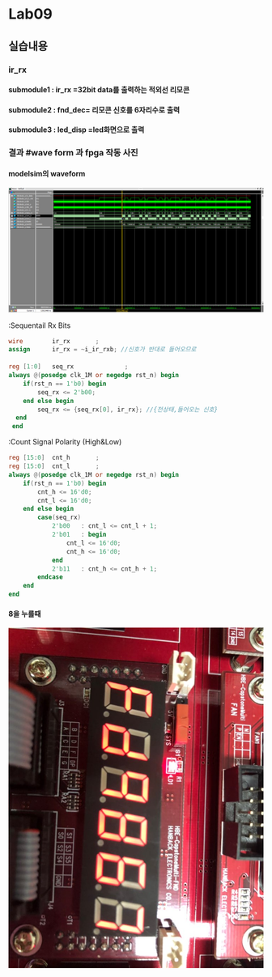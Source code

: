 # Lab09

## 실습내용 
### **ir_rx**

#### **submodule1**  : ir_rx =32bit data를 출력하는  적외선 리모콘 

#### **submodule2** : fnd_dec= 리모콘 신호를 6자리수로 출력 

#### **submodule3** : led_disp =led화면으로 출력 

### 결과   #**wave form 과 fpga 작동 사진**

#### modelsim의 waveform
![](https://github.com/1813252/LOGICDESIGN/blob/master/practice09/practice10_wave.png)

:Sequentail Rx Bits
```verilog 
wire		ir_rx		;
assign		ir_rx = ~i_ir_rxb; //신호가 반대로 들어오므로 

reg	[1:0]	seq_rx				;
always @(posedge clk_1M or negedge rst_n) begin
	if(rst_n == 1'b0) begin
		seq_rx <= 2'b00;
	end else begin
		seq_rx <= {seq_rx[0], ir_rx}; //{전상태,들어오는 신호}
  end
 end
```
:Count Signal Polarity (High&Low)

```verilog
reg	[15:0]	cnt_h		;
reg	[15:0]	cnt_l		;
always @(posedge clk_1M or negedge rst_n) begin
	if(rst_n == 1'b0) begin
		cnt_h <= 16'd0;
		cnt_l <= 16'd0;
	end else begin
		case(seq_rx)
			2'b00	: cnt_l <= cnt_l + 1;
			2'b01	: begin
				cnt_l <= 16'd0;
				cnt_h <= 16'd0;
			end
			2'b11	: cnt_h <= cnt_h + 1;
		endcase
	end
end
```


#### 8을 누를때 
![](https://github.com/1813252/LOGICDESIGN/blob/master/practice09/button8.jpg)
<!--stackedit_data:
eyJoaXN0b3J5IjpbLTgxMDc2NDY5NiwyNDMyNzE2NzRdfQ==
-->
